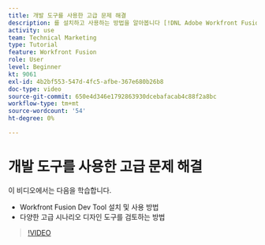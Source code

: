 ```yaml
---
title: 개발 도구를 사용한 고급 문제 해결
description: 를 설치하고 사용하는 방법을 알아봅니다 [!DNL Adobe Workfront Fusion Dev Tool], 및에 포함된 다양한 고급 시나리오 디자인 도구를 검토합니다.
activity: use
team: Technical Marketing
type: Tutorial
feature: Workfront Fusion
role: User
level: Beginner
kt: 9061
exl-id: 4b2bf553-547d-4fc5-afbe-367e680b26b8
doc-type: video
source-git-commit: 650e4d346e1792863930dcebafacab4c88f2a8bc
workflow-type: tm+mt
source-wordcount: '54'
ht-degree: 0%

---
```


# 개발 도구를 사용한 고급 문제 해결

이 비디오에서는 다음을 학습합니다.

* Workfront Fusion Dev Tool 설치 및 사용 방법
* 다양한 고급 시나리오 디자인 도구를 검토하는 방법

>[!VIDEO](https://video.tv.adobe.com/v/335302/?quality=12&learn=on)
